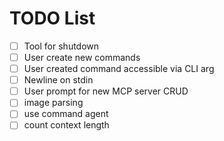 # TODO List

- [ ] Tool for shutdown
- [ ] User create new commands
- [ ] User created command accessible via CLI arg
- [ ] Newline on stdin
- [ ] User prompt for new MCP server CRUD
- [ ] image parsing
- [ ] use command agent
- [ ] count context length
